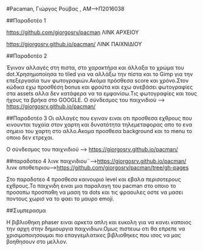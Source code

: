 #Pacaman, Γιώργος Ρούβας , ΑΜ-->Π2016038
 
 ##Παραδοτέο 1
 
 https://github.com/giorgosrv/pacman ΛΙΝΚ ΑΡΧΕΙΟΥ
 
 https://giorgosrv.github.io/pacman/ ΛΙΝΚ ΠΑΙΧΝΙΔΙΟΥ
 
 ##Παραδοτέο 2
 
 Έγιναν αλλαγές στη πιστα, στο χαρακτήρα και άλλαξα το χρώμα του dot.Χρησημοποίησα το tiled για να αλλάξω την πίστα και το Gimp για την επεξεργασία των φωτογραφιών.Ακόμα πρόσθεσα score και χρόνο.Στον κώδικα εχω προσθέση bonus και φρούτα και εχω ανεβάσει φωτογραφίες στα assets αλλα δεν κατάφερα να τα εμφανίσω.Τις φωτογραφίες και τους ήχους τα βρήκα στο GOOGLE. O σύνδεσμος του παιχνιδιού --> https://giorgosrv.github.io/pacman/
 
 ##Παραδοτέο 3 Οι αλλαγές που εγιναν ειναι οτι προσθεσα εχθρους που κινουνται τυχαία στον χαρτη και δυνατότητα τηλεμεταφορας απο το ενα σημειο του χαρτη στο αλλο.Ακομα προσθεσα background και το menu το οποιο δεν ετρεχαι.
 
 O σύνδεσμος του παιχνιδιού --> https://giorgosrv.github.io/pacman/
 
 ##παραδοτεο 4
 λινκ παιχνιδιου¨-->https://giorgosrv.github.io/pacman/
 λινκ αποθετιριου-->https://github.com/giorgosrv/pacman/tree/gh-pages
 
 Στο παραδοτεο 4 προσθεσα καινουριο level  και εβαλα περισοτερους εχθρους.Το παιχνιδη ειναι μια παραλαγη του pacman στο οποιο το προσοπω προσπαθη 
 να μαση τα dots και τις φραουλες οστε να μασει ποντους χωρισ να το φαει το  μαυρο emoji.
 
 ##Συμπερασμα
 
 Η βιβλιοθηκη phaser ειναι αρκετα απλη και ευκολη για να κανει καποιος την αρχη στην δημιουργια παιχνιδιων.Ομως πιστευω οτι θα επρεπε να 
 χρισιμοποιησουμαι πιο επαγγεμλατικες βιβλιοθηκες που ισος να μας βοηθησουν στο μελλον.

